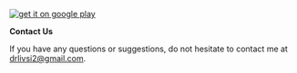 
[<img src="{{/assets/img/get-it-google-play.png | relative_url}}" alt="get it on google play" />](./privacy-policy)

**Contact Us**

If you have any questions or suggestions, do not hesitate to contact me at drlivsi2@gmail.com.

